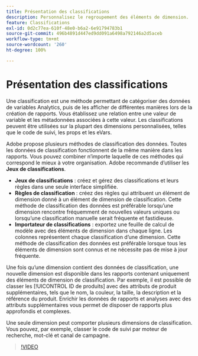 ```yaml
---
title: Présentation des classifications
description: Personnalisez le regroupement des éléments de dimension.
feature: Classifications
exl-id: 0d2c77ea-610f-48e0-b6a2-6e91794783b1
source-git-commit: 496b4891d447ed9dd091a6498a792146a2d5aceb
workflow-type: tm+mt
source-wordcount: '260'
ht-degree: 100%

---
```


# Présentation des classifications

Une classification est une méthode permettant de catégoriser des données de variables Analytics, puis de les afficher de différentes manières lors de la création de rapports. Vous établissez une relation entre une valeur de variable et les métadonnées associées à cette valeur. Les classifications peuvent être utilisées sur la plupart des dimensions personnalisées, telles que le code de suivi, les props et les eVars.

Adobe propose plusieurs méthodes de classification des données. Toutes les données de classification fonctionnent de la même manière dans les rapports. Vous pouvez combiner n’importe laquelle de ces méthodes qui correspond le mieux à votre organisation. Adobe recommande d’utiliser les **Jeux de classifications**.

* **Jeux de classifications** : créez et gérez des classifications et leurs règles dans une seule interface simplifiée.
* **Règles de classification** : créez des règles qui attribuent un élément de dimension donné à un élément de dimension de classification. Cette méthode de classification des données est préférable lorsqu’une dimension rencontre fréquemment de nouvelles valeurs uniques ou lorsqu’une classification manuelle serait fréquente et fastidieuse.
* **Importateur de classifications** : exportez une feuille de calcul de modèle avec des éléments de dimension dans chaque ligne. Les colonnes représentent chaque classification d’une dimension. Cette méthode de classification des données est préférable lorsque tous les éléments de dimension sont connus et ne nécessite pas de mise à jour fréquente.

Une fois qu’une dimension contient des données de classification, une nouvelle dimension est disponible dans les rapports contenant uniquement des éléments de dimension de classification. Par exemple, il est possible de classer les [!UICONTROL ID de produits] avec des attributs de produit supplémentaires, tels que le nom, la couleur, la taille, la description et la référence du produit. Enrichir les données de rapports et analyses avec des attributs supplémentaires vous permet de disposer de rapports plus approfondis et complexes.

Une seule dimension peut comporter plusieurs dimensions de classification. Vous pouvez, par exemple, classer le code de suivi par moteur de recherche, mot-clé et canal de campagne.

>[!VIDEO](https://video.tv.adobe.com/v/16853/?quality=12)
